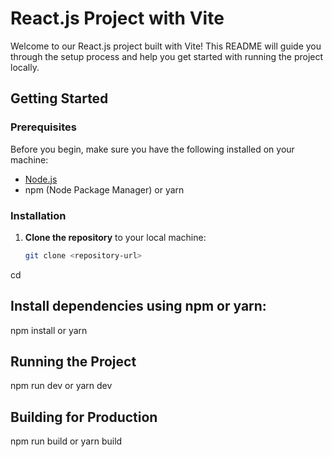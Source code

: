 # React.js Project with Vite

Welcome to our React.js project built with Vite! This README will guide you through the setup process and help you get started with running the project locally.

## Getting Started

### Prerequisites

Before you begin, make sure you have the following installed on your machine:

- [Node.js](https://nodejs.org/)
- npm (Node Package Manager) or yarn

### Installation

1. **Clone the repository** to your local machine:

   ```bash
   git clone <repository-url>

cd <project-directory>

## Install dependencies using npm or yarn:
npm install
or
yarn

## Running the Project
npm run dev
or
yarn dev


## Building for Production
npm run build
or
yarn build
